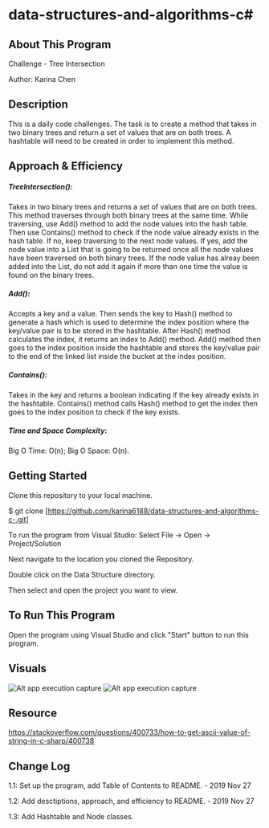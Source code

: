 # data-structures-and-algorithms-c#

## About This Program
Challenge - Tree Intersection

Author: Karina Chen

## Description
This is a daily code challenges. The task is to create a method that takes in two binary trees and return a set of values that are on both trees. A hashtable will need to be created in order to implement this method.
 
## Approach & Efficiency
##### TreeIntersection():
Takes in two binary trees and returns a set of values that are on both trees. This method traverses through both binary trees at the same time. While traversing, use Add() method to add the node values into the hash table. Then use Contains() method to check if the node value already exists in the hash table. If no, keep traversing to the next node values. If yes, add the node value into a List that is going to be returned once all the node values have been traversed on both binary trees. If the node value has alreay been added into the List, do not add it again if more than one time the value is found on the binary trees.

##### Add():
Accepts a key and a value. Then sends the key to Hash() method to generate a hash which is used to determine the index position where the key/value pair is to be stored in the hashtable. After Hash() method calculates the index, it returns an index to Add() method. Add() method then goes to the index position inside the hashtable and stores the key/value pair to the end of the linked list inside the bucket at the index position.

##### Contains():
Takes in the key and returns a boolean indicating if the key already exists in the hashtable. Contains() method calls Hash() method to get the index then goes to the index position to check if the key exists.

##### Time and Space Complexity:
Big O Time: O(n); Big O Space: O(n).

## Getting Started
Clone this repository to your local machine.

$ git clone [https://github.com/karina6188/data-structures-and-algorithms-c-.git]

To run the program from Visual Studio:
Select File -> Open -> Project/Solution

Next navigate to the location you cloned the Repository.

Double click on the Data Structure directory.

Then select and open the project you want to view.

## To Run This Program
Open the program using Visual Studio and click "Start" button to run this program.

## Visuals

![Alt app execution capture](/Assets/code32_1.jpg)
![Alt app execution capture](/Assets/code32_2.jpg)


## Resource
https://stackoverflow.com/questions/400733/how-to-get-ascii-value-of-string-in-c-sharp/400738

## Change Log

1.1: Set up the program, add Table of Contents to README. - 2019 Nov 27

1.2: Add desctiptions, approach, and efficiency to README. - 2019 Nov 27

1.3: Add Hashtable and Node classes.